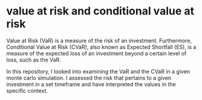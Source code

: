 # value at risk and conditional value at risk

Value at Risk (VaR) is a measure of the risk of an investment. 
Furthermore, Conditional Value at Risk (CVaR), also known as Expected Shortfall (ES), is a measure of the expected loss of an investment beyond a certain level of loss, such as the VaR. 

In this repository, I looked into examining the VaR and the CVaR in a given monte carlo simulation. 
I assessed the risk that pertains to a given investment in a set timeframe and have interpreted the values in the specific context.
